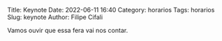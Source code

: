 Title: Keynote
Date: 2022-06-11 16:40
Category: horarios
Tags: horarios
Slug: keynote
Author: Filipe Cifali

Vamos ouvir que essa fera vai nos contar.